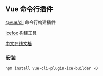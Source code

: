 ## Vue 命令行插件

[@vue/cli](https://www.npmjs.com/package/@vue/cli) 命令行构建插件

[icefox](https://www.npmjs.com/package/icefox) 构建工具

[中文在线文档](https://star2018.github.io/icefox-docs/config/builder.html)

### 安装

    npm install vue-cli-plugin-ice-builder -D
